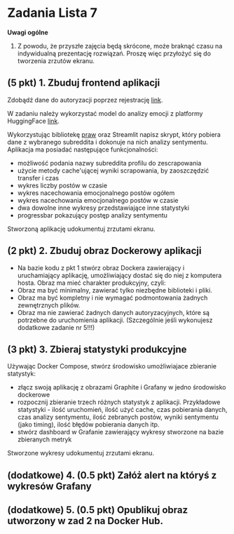 # Zadania Lista 7

**Uwagi ogólne**

1. Z powodu, że przyszłe zajęcia będą skrócone, może braknąć czasu na indywidualną prezentację rozwiązań. 
   Proszę więc przyłożyć się do tworzenia zrzutów ekranu.  

## (5 pkt) 1. Zbuduj frontend aplikacji

Zdobądź dane do autoryzacji poprzez rejestrację [link](https://praw.readthedocs.io/en/stable/getting_started/authentication.html).

W zadaniu należy wykorzystać model do analizy emocji z platformy HuggingFace [link](https://huggingface.co/bhadresh-savani/albert-base-v2-emotion).

Wykorzystując bibliotekę [praw](https://github.com/praw-dev/praw) oraz Streamlit napisz skrypt, który pobiera dane z wybranego subreddita 
i dokonuje na nich analizy sentymentu. Aplikacja ma posiadać następujące funkcjonalności:
* możliwość podania nazwy subreddita profilu do zescrapowania 
* użycie metody cache'ującej wyniki scrapowania, by zaoszczędzić transfer i czas
* wykres liczby postów w czasie
* wykres nacechowania emocjonalnego postów ogółem 
* wykres nacechowania emocjonalnego postów w czasie
* dwa dowolne inne wykresy przedstawiające inne statystyki
* progressbar pokazujący postęp analizy sentymentu

Stworzoną aplikację udokumentuj zrzutami ekranu.

## (2 pkt) 2. Zbuduj obraz Dockerowy aplikacji
* Na bazie kodu z pkt 1 stwórz obraz Dockera zawierający i uruchamiający aplikację, umożliwiający 
dostać się do niej z komputera hosta. 
Obraz ma mieć charakter produkcyjny, czyli:
* Obraz ma być minimalny, zawierać tylko niezbędne biblioteki i pliki. 
* Obraz ma być kompletny i nie wymagać podmontowania żadnych zewnętrznych plików.
* Obraz ma nie zawierać żadnych danych autoryzacyjnych, które są potrzebne do uruchomienia aplikacji. 
(Szczególnie jeśli wykonujesz dodatkowe zadanie nr 5!!!)

## (3 pkt) 3. Zbieraj statystyki produkcyjne

Używając Docker Compose, stwórz środowisko umożliwiajace zbieranie statystyk:
* złącz swoją aplikację z obrazami Graphite i Grafany w jedno środowisko dockerowe
* rozpocznij zbieranie trzech różnych statystyk z aplikacji. Przykładowe statystyki - ilość uruchomień, ilość użyć cache, czas pobierania danych, czas analizy sentymentu, ilość zebranych postów, wyniki sentymentu (jako timing), ilość błędów pobierania danych itp.
* stwórz dashboard w Grafanie zawierający wykresy stworzone na bazie zbieranych metryk

Stworzone wykresy udokumentuj zrzutami ekranu.

## (dodatkowe) 4. (0.5 pkt) Załóż alert na któryś z wykresów Grafany

## (dodatkowe) 5. (0.5 pkt) Opublikuj obraz utworzony w zad 2 na Docker Hub.
   
